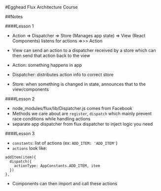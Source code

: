 #Egghead Flux Architecture Course

##Notes

####Lesson 1
- Action => Dispatcher => Store (Manages app state) => View (React Components) listens for actions =>>> Action

- View can send an action to a dispatcher received by a store which can then send that action back to the view
- Action: something happens in app
- Dispatcher: distributes action info to correct store
- Store: when something is changed in state, announces that to the view/components

####Lesson 2
- node_modules/flux/lib/Dispatcher.js comes from Facebook
- Methods we care about are `register`, `dispatch` which mainly prevent race conditions while handling actions
- separate app dispatcher from flux dispatcher to inject logic you need

####Lesson 3
- `constants`: list of actions (ex: `ADD_ITEM: 'ADD_ITEM'`)
- `actions` look like:
```
addItem(item){
  dispatch({
    actionType: AppConstants.ADD_ITEM, item
  })
},
```
- Components can then import and call these actions
